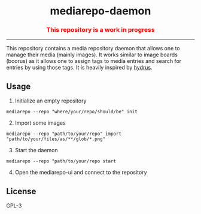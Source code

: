 <h1 align="center">
mediarepo-daemon
</h1>
<h3 align="center" style="color:red">This repository is a work in progress</h3>

- - -

This repository contains a media repository daemon that allows one to manage their media (mainly images).
It works similar to image boards (boorus) as it allows one to assign tags to media entries and
search for entries by using those tags. It is heavily inspired by [hydrus](https://github.com/hydrusnetwork/hydrus/).

## Usage

1. Initialize an empty repository
```
mediarepo --repo "where/your/repo/should/be" init
```

2. Import some images
```
mediarepo --repo "path/to/your/repo" import "path/to/your/files/as/**/glob/*.png"
``` 

3. Start the daemon
```
mediarepo --repo "path/to/your/repo start
```

4. Open the mediarepo-ui and connect to the repository


## License

GPL-3